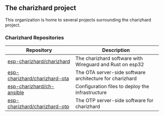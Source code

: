 ## The charizhard project

This organization is home to several projects surrounding the charizhard project.

### Charizhard Repositories

| Repository                      | Description                                                |
| ------------------------------- | ---------------------------------------------------------- |
| [esp-charizhard/charizhard]     | The charizhard software with Wireguard and Rust on esp32   |
| [esp-charizhard/charizhard-ota] | The OTA server-side software architecture for charizhard   |
| [esp-charizhard/ch-ansible]     | Configuration files to deploy the infrastructure           |
| [esp-charizhard/charizhard-otp] | The OTP server-side software for charizhard                |

[esp-charizhard/charizhard]: https://github.com/esp-charizhard/charizhard
[esp-charizhard/charizhard-ota]: https://github.com/esp-charizhard/charizhard-ota
[esp-charizhard/ch-ansible]: https://github.com/esp-charizhard/ch-ansible
[esp-charizhard/charizhard-otp]: https://github.com/esp-charizhard/charizhard-otp
